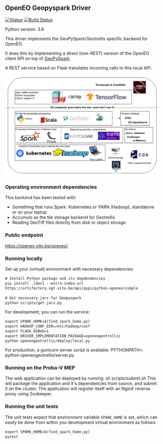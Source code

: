 ## OpenEO Geopyspark Driver

[![Status](https://img.shields.io/badge/Status-proof--of--concept-yellow.svg)]()
[![Build Status](https://travis-ci.org/Open-EO/openeo-geopyspark-driver.svg?branch=master)](https://travis-ci.org/Open-EO/openeo-geopyspark-driver)

Python version: 3.6

This driver implements the GeoPySpark/Geotrellis specific backend for OpenEO.

It does this by implementing a direct (non-REST) version of the OpenEO client API on top 
of [GeoPySpark](https://github.com/locationtech-labs/geopyspark/). 

A REST service based on Flask translates incoming calls to this local API.

![Technology stack](openeo-geotrellis-techstack.png?raw=true "Technology stack")

### Operating environment dependencies
This backend has been tested with:
- Something that runs Spark: Kubernetes or YARN (Hadoop), standalone or on your laptop
- Accumulo as the tile storage backend for Geotrellis
- Reading GeoTiff files directly from disk or object storage

### Public endpoint
https://openeo.vito.be/openeo/

### Running locally

Set up your (virtual) environment with necessary dependencies:

    # Install Python package and its depdendencies
    pip install .[dev] --extra-index-url https://artifactory.vgt.vito.be/api/pypi/python-openeo/simple
    
    # Get necessary jars for Geopyspark
    python scripts/get-jars.py

 
For development, you can run the service:

    export SPARK_HOME=$(find_spark_home.py)
    export HADOOP_CONF_DIR=/etc/hadoop/conf
    export FLASK_DEBUG=1
    export DRIVER_IMPLEMENTATION_PACKAGE=openeogeotrellis
    python openeogeotrellis/deploy/local.py


For production, a gunicorn server script is available:
PYTHONPATH=. python openeogeotrellis/server.py 

### Running on the Proba-V MEP
The web application can be deployed by running:
sh scripts/submit.sh
This will package the application and it's dependencies from source, and submit it on the cluster. The application will register itself with an NginX reverse proxy using Zookeeper.


### Running the unit tests

The unit tests expect that environment variable `SPARK_HOME` is set,
which can easily be done from within you development virtual environment as follows:

    export SPARK_HOME=$(find_spark_home.py)
    pytest
